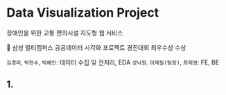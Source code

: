 # Data Visualization Project
장애인을 위한 교통 편의시설 지도형 웹 서비스

🥇 삼성 멀티캠퍼스 공공데이터 시각화 프로젝트 경진대회 최우수상 수상

`김경미`, `박현수`, `박혜인`: 데이터 수집 및 전처리, EDA
`성낙원`. `이재필(팀장)`, `최재영`: FE, BE

## 1. 
